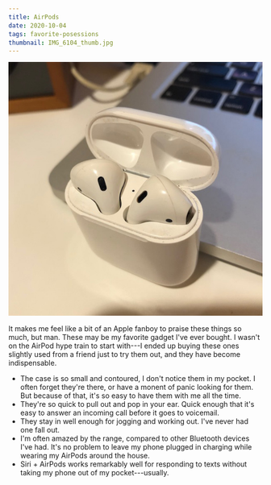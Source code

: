 ```yaml
---
title: AirPods
date: 2020-10-04
tags: favorite-posessions
thumbnail: IMG_6104_thumb.jpg
---
```

![Slipper socks](IMG_6104.jpeg)

It makes me feel like a bit of an Apple fanboy to praise these things so much, but man. These may be my favorite gadget I've ever bought. I wasn't on the AirPod hype train to start with---I ended up buying these ones slightly used from a friend just to try them out, and they have become indispensable. 

- The case is so small and contoured, I don't notice them in my pocket. I often forget they're there, or have a monent of panic looking for them. But because of that, it's so easy to have them with me all the time.
- They're so quick to pull out and pop in your ear. Quick enough that it's easy to answer an incoming call before it goes to voicemail.
- They stay in well enough for jogging and working out. I've never had one fall out.
- I'm often amazed by the range, compared to other Bluetooth devices I've had. It's no problem to leave my phone plugged in charging while wearing my AirPods around the house.
- Siri + AirPods works remarkably well for responding to texts without taking my phone out of my pocket---usually.
